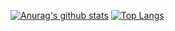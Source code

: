 [![Anurag's github stats](https://github-readme-stats.vercel.app/api?username=MonolithProjects&show_icons=true&theme=prussian&include_all_commits=true&count_private=true)](https://github.com/MonolithProjects?tab=repositories)
[![Top Langs](https://github-readme-stats.vercel.app/api/top-langs/?username=MonolithProjects&theme=prussian&layout=compact)](https://github.com/MonolithProjects?tab=repositories)
